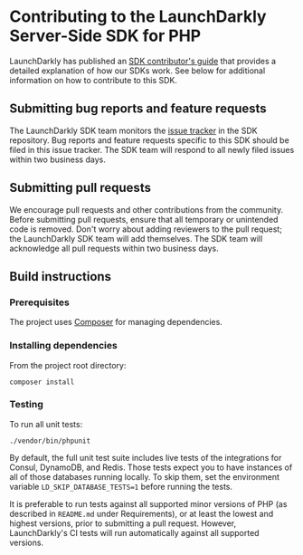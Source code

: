 # Contributing to the LaunchDarkly Server-Side SDK for PHP

LaunchDarkly has published an [SDK contributor's guide](https://docs.launchdarkly.com/docs/sdk-contributors-guide) that provides a detailed explanation of how our SDKs work. See below for additional information on how to contribute to this SDK.

## Submitting bug reports and feature requests
 
The LaunchDarkly SDK team monitors the [issue tracker](https://github.com/launchdarkly/php-server-sdk/issues) in the SDK repository. Bug reports and feature requests specific to this SDK should be filed in this issue tracker. The SDK team will respond to all newly filed issues within two business days.

## Submitting pull requests
 
We encourage pull requests and other contributions from the community. Before submitting pull requests, ensure that all temporary or unintended code is removed. Don't worry about adding reviewers to the pull request; the LaunchDarkly SDK team will add themselves. The SDK team will acknowledge all pull requests within two business days.

## Build instructions

### Prerequisites

The project uses [Composer](https://getcomposer.org/) for managing dependencies.

### Installing dependencies

From the project root directory:

```
composer install
```

### Testing

To run all unit tests:

```
./vendor/bin/phpunit
```

By default, the full unit test suite includes live tests of the integrations for Consul, DynamoDB, and Redis. Those tests expect you to have instances of all of those databases running locally. To skip them, set the environment variable `LD_SKIP_DATABASE_TESTS=1` before running the tests.

It is preferable to run tests against all supported minor versions of PHP (as described in `README.md` under Requirements), or at least the lowest and highest versions, prior to submitting a pull request. However, LaunchDarkly's CI tests will run automatically against all supported versions.
